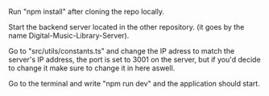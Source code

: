 <p>Run "npm install" after cloning the repo locally.</p>
<p>Start the backend server located in the other repository. (it goes by the name Digital-Music-Library-Server).</p>
<p>Go to "src/utils/constants.ts" and change the IP adress to match the server's IP address, the port is set to 3001 on the server, but if you'd decide to change it make sure to change it in here aswell.</p>
<p>Go to the terminal and write "npm run dev" and the application should start.</p>
